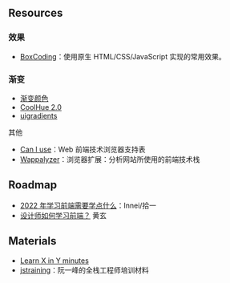 ## Resources

### 效果

- [BoxCoding](https://avabucks.it/)：使用原生 HTML/CSS/JavaScript 实现的常用效果。

### 渐变

- [渐变颜色](http://color.oulu.me) 
- [CoolHue 2.0](https://webkul.github.io/coolhue/) 
- [uigradients](https://uigradients.com/#Lunada) 

其他

- [Can I use](https://caniuse.com/)：Web 前端技术浏览器支持表
- [Wappalyzer](https://www.wappalyzer.com/)：浏览器扩展：分析网站所使用的前端技术栈

## Roadmap

- [2022 年学习前端需要学点什么](https://innei.in/posts/technology/2022-frontend-is-so-juan)：Innei/拾一
- [设计师如何学习前端？](https://huangxuan.me/2015/10/28/how-designer-learn-fe/) 黄玄

## Materials

- [Learn X in Y minutes](https://learnxinyminutes.com)
- [jstraining](https://github.com/ruanyf/jstraining)：阮一峰的全栈工程师培训材料